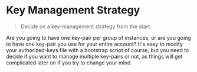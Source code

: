 # Key Management Strategy

> Decide on a key-management strategy from the start.

Are you going to have one key-pair per group of instances, or are you going to have one key-pair you use for your entire account? It's easy to modify your authorized-keys file with a bootstrap script of course, but you need to decide if you want to manage multiple key-pairs or not, as things will get complicated later on if you try to change your mind.
